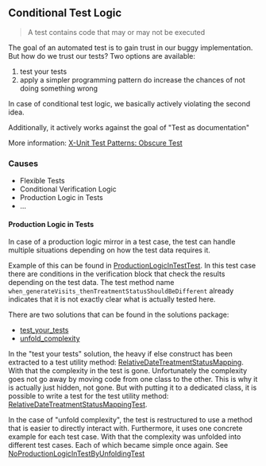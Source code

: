 ## Conditional Test Logic

> A test contains code that may or may not be executed

The goal of an automated test is to gain trust in our buggy implementation. But how do we trust our tests? Two options are available:

1. test your tests
2. apply a simpler programming pattern do increase the chances of not doing something wrong

In case of conditional test logic, we basically actively violating the second idea.

Additionally, it actively works against the goal of "Test as documentation"

More information: [X-Unit Test Patterns: Obscure Test](http://xunitpatterns.com/Conditional%20Test%20Logic.html)


### Causes

* Flexible Tests
* Conditional Verification Logic
* Production Logic in Tests
* ...


#### Production Logic in Tests

In case of a production logic mirror in a test case, the test can handle multiple situations depending on how the test data requires it.

Example of this can be found in [ProductionLogicInTestTest](production_logic_in_test/problem/ProductionLogicInTestTest.java#L98). In this test case there are conditions in the verification block that check the results depending on the test data. The test method name `when_generateVisits_thenTreatmentStatusShouldBeDifferent` already indicates that it is not exactly clear what is actually tested here.

There are two solutions that can be found in the solutions package:

* [test_your_tests](production_logic_in_test/solution/test_your_tests)
* [unfold_complexity](production_logic_in_test/solution/unfold_complexity)

In the "test your tests" solution, the heavy if else construct has been extracted to a test utility method: [RelativeDateTreatmentStatusMapping](production_logic_in_test/solution/test_your_tests/RelativeDateTreatmentStatusMapping.java). With that the complexity in the test is gone. Unfortunately the complexity goes not go away by moving code from one class to the other. This is why it is actually just hidden, not gone. But with putting it to a dedicated class, it is possible to write a test for the test utility method: [RelativeDateTreatmentStatusMappingTest](production_logic_in_test/solution/test_your_tests/RelativeDateTreatmentStatusMappingTest.java).

In the case of "unfold complexity", the test is restructured to use a method that is easier to directly interact with.
Furthermore, it uses one concrete example for each test case. With that the complexity was unfolded into different test
cases. Each of which became simple once again. See [NoProductionLogicInTestByUnfoldingTest](production_logic_in_test/solution/unfold_complexity/NoProductionLogicInTestByUnfoldingTest.java)
